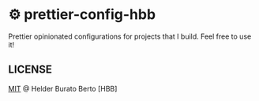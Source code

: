 # ⚙️ prettier-config-hbb

Prettier opinionated configurations for projects that I build. Feel free to use it!

## LICENSE

[MIT](LICENSE) @ Helder Burato Berto [HBB]
